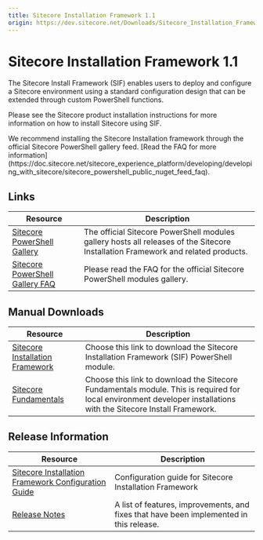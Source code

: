 ```yaml
---
title: Sitecore Installation Framework 1.1
origin: https://dev.sitecore.net/Downloads/Sitecore_Installation_Framework/1x/Sitecore_Installation_Framework_11.aspx
---
```


# Sitecore Installation Framework 1.1

The Sitecore Install Framework (SIF) enables users to deploy and configure a Sitecore environment using a standard configuration design that can be extended through custom PowerShell functions.

Please see the Sitecore product installation instructions for more information on how to install Sitecore using SIF.

  <Alert variant='warning' mb={4}>
    <AlertIcon />
    We recommend installing the Sitecore Installation framework through the official Sitecore PowerShell gallery feed. [Read the FAQ for more information](https://doc.sitecore.net/sitecore_experience_platform/developing/developing_with_sitecore/sitecore_powershell_public_nuget_feed_faq).
  </Alert>
  

## Links

 | Resource | Description |
 | --- | --- |
 | [Sitecore PowerShell Gallery](https://cloudsmith.io/~sitecore/repos/resources/packages/) | The official Sitecore PowerShell modules gallery hosts all releases of the Sitecore Installation Framework and related products. |
 | [Sitecore PowerShell Gallery FAQ](https://doc.sitecore.net/sitecore_experience_platform/developing/developing_with_sitecore/sitecore_powershell_public_nuget_feed_faq) | Please read the FAQ for the official Sitecore PowerShell modules gallery. |

## Manual Downloads

 | Resource | Description |
 | --- | --- |
 | [Sitecore Installation Framework](https://sitecoredev.azureedge.net/~/media/146D964374D746118FD73A7EA70A7FD9.ashx?date=20180104T123320) | Choose this link to download the Sitecore Installation Framework (SIF) PowerShell module. |
 | [Sitecore Fundamentals](https://sitecoredev.azureedge.net/~/media/A00C0FA91D7240BA9B932CD5F2E16069.ashx?date=20180104T123355) | Choose this link to download the Sitecore Fundamentals module. This is required for local environment developer installations with the Sitecore Install Framework. |

## Release Information

 | Resource | Description |
 | --- | --- |
 | [Sitecore Installation Framework Configuration Guide](https://sitecoredev.azureedge.net/~/media/CD345E7A733A432D978473EE37E9A262.ashx?date=20180108T081058) | Configuration guide for Sitecore Installation Framework |
 | [Release Notes](/downloads/Sitecore%20Installation%20Framework/1x/Sitecore%20Installation%20Framework%2011/Release%20Notes) | A list of features, improvements, and fixes that have been implemented in this release. |